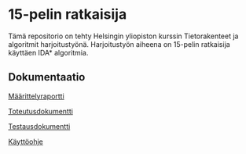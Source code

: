 # 15-pelin ratkaisija

Tämä repositorio on tehty Helsingin yliopiston kurssin Tietorakenteet ja algoritmit harjoitustyönä. Harjoitustyön aiheena on 15-pelin ratkaisija käyttäen IDA* algoritmia.

## Dokumentaatio

[Määrittelyraportti](https://github.com/Birgitt4/TiraBK/blob/main/dokumentaatio/maarittelyraportti.md)

[Toteutusdokumentti](https://github.com/Birgitt4/TiraBK/blob/main/dokumentaatio/toteutusdokumentti.md)

[Testausdokumentti](https://github.com/Birgitt4/TiraBK/blob/main/dokumentaatio/testausdokumentti.md)

[Käyttöohje](https://github.com/Birgitt4/TiraBK/blob/main/dokumentaatio/kayttoohje.md)
